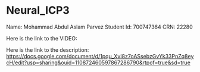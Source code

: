 # Neural_ICP3
Name: Mohammad Abdul Aslam Parvez Student Id: 700747364
CRN: 22280

Here is the link to the VIDEO:



Here is the link to the description: https://docs.google.com/document/d/1pqu_XvI8z7oASsebzGvYk33PnZq8eycH/edit?usp=sharing&ouid=110872460597867286790&rtpof=true&sd=true
